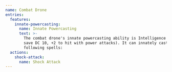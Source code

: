 ```yaml
---
name: Combat Drone
entries:
  features:
    innate-powercasting:
      name: Innate Powercasting
      text: >-
        The combat drone's innate powercasting ability is Intelligence (power
        save DC 10, +2 to hit with power attacks). It can innately cast the
        following spells:
  actions:
    shock-attack:
      name: Shock Attack
---
```


